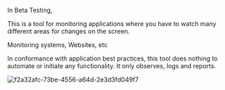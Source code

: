In Beta Testing,

This is a tool for monitoring applications where you have to watch many different areas for changes on the screen. 

Monitoring systems, Websites, etc

In conformance with application best practices, this tool does nothing to automate or initiate any functionality. It only observes, logs and reports. 


![f2a32afc-73be-4556-a64d-2e3d3fd049f7](https://github.com/user-attachments/assets/10cacd62-9325-434b-9a7f-2524fae63d69)
